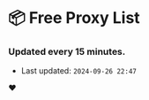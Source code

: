# :package: Free Proxy List
### Updated every 15 minutes.

- Last updated: `2024-09-26 22:47`

:heart:
